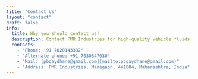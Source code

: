 ```yaml
---
title: "Contact Us"
layout: "contact"
draft: false
info: 
  title: Why you should contact us!
  description: Contact PMR Industries for high-quality vehicle fluids. Our dedicated team ensures top-notch products and customer service. Reach out for bulk and retail inquiries or to learn more about our advanced manufacturing process for DEF, coolants, and DM Water.
  contacts: 
    - "Phone: +91 7020143332"
    - "Alternate phone: +91 7030847030"
    - "Mail: [pbgaydhane@gmail.com](mailto:pbgaydhane@gmail.com)"
    - "Address: PMR Industries, Manegaon, 441804, Maharashtra, India"
---
```


